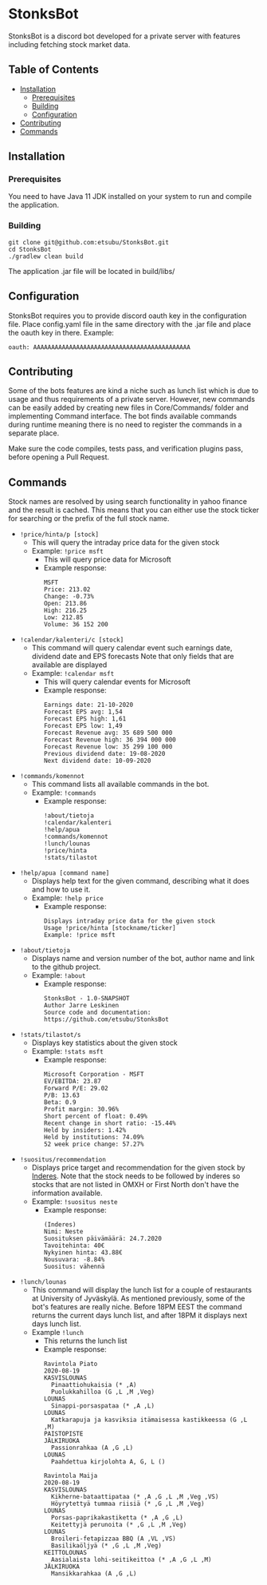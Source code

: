 # StonksBot

StonksBot is a discord bot developed for a private server with features including fetching stock market data.

## Table of Contents

  * [Installation](#Installation)
    * [Prerequisites](#Prerequisites)
    * [Building](#Building)
    * [Configuration](#Configuration)
  * [Contributing](#Contributing)
  * [Commands](#Commands)

## Installation

### Prerequisites
You need to have Java 11 JDK installed on your system to run and compile the application.

### Building

```
git clone git@github.com:etsubu/StonksBot.git
cd StonksBot
./gradlew clean build
```

The application .jar file will be located in build/libs/

## Configuration

StonksBot requires you to provide discord oauth key in the configuration file. 
Place config.yaml file in the same directory with the .jar file and place the oauth key in there. 
Example: 

```
oauth: AAAAAAAAAAAAAAAAAAAAAAAAAAAAAAAAAAAAAAAAAAAA
```

## Contributing

Some of the bots features are kind a niche such as lunch list which is due to usage and thus requirements of a 
private server. However, new commands can be easily added by creating new files in Core/Commands/ folder and 
implementing Command interface. The bot finds available commands during runtime meaning there is no need to register 
the commands in a separate place. 

Make sure the code compiles, tests pass, and verification plugins pass, before opening a Pull Request.

## Commands

Stock names are resolved by using search functionality in yahoo finance and the result is cached. This 
means that you can either use the stock ticker for searching or the prefix of the full stock name.
* `!price/hinta/p [stock]`
    * This will query the intraday price data for the given stock
    * Example: `!price msft`
        * This will query price data for Microsoft
        * Example response: 
            ```
          MSFT
          Price: 213.02
          Change: -0.73%
          Open: 213.86
          High: 216.25
          Low: 212.85
          Volume: 36 152 200
          ```
* `!calendar/kalenteri/c [stock]`
    * This command will query calendar event such earnings date, dividend date and EPS forecasts
    Note that only fields that are available are displayed
    * Example: `!calendar msft`
        * This will query calendar events for Microsoft
        * Example response:
            ```
          Earnings date: 21-10-2020
          Forecast EPS avg: 1,54
          Forecast EPS high: 1,61
          Forecast EPS low: 1,49
          Forecast Revenue avg: 35 689 500 000
          Forecast Revenue high: 36 394 000 000
          Forecast Revenue low: 35 299 100 000
          Previous dividend date: 19-08-2020
          Next dividend date: 10-09-2020
          ```
* `!commands/komennot`
   * This command lists all available commands in the bot. 
   * Example: `!commands`
        * Example response:
            ```
          !about/tietoja
          !calendar/kalenteri
          !help/apua
          !commands/komennot
          !lunch/lounas
          !price/hinta
          !stats/tilastot
          ```
* `!help/apua [command name]`
   * Displays help text for the given command, describing what it does and how to use it.
   * Example: `!help price`
        * Example response:
            ```
          Displays intraday price data for the given stock
          Usage !price/hinta [stockname/ticker]
          Example: !price msft
          ```
* `!about/tietoja`
   * Displays name and version number of the bot, author name and link to the github project.
   * Example: `!about`
        * Example response:
            ```
          StonksBot - 1.0-SNAPSHOT
          Author Jarre Leskinen
          Source code and documentation: https://github.com/etsubu/StonksBot
          ```
* `!stats/tilastot/s`
   * Displays key statistics about the given stock
   * Example: `!stats msft`
        * Example response:
            ```
          Microsoft Corporation - MSFT
          EV/EBITDA: 23.87
          Forward P/E: 29.02
          P/B: 13.63
          Beta: 0.9
          Profit margin: 30.96%
          Short percent of float: 0.49%
          Recent change in short ratio: -15.44%
          Held by insiders: 1.42%
          Held by institutions: 74.09%
          52 week price change: 57.27%
          ```
* `!suositus/recommendation`
   * Displays price target and recommendation for the given stock by [Inderes](https://www.inderes.fi/). 
   Note that the stock needs to be followed by inderes so stocks that are not listed in OMXH or First North 
   don't have the information available.
   * Example: `!suositus neste`
        * Example response:
            ```
          (Inderes)
          Nimi: Neste
          Suosituksen päivämäärä: 24.7.2020
          Tavoitehinta: 40€
          Nykyinen hinta: 43.88€
          Nousuvara: -8.84%
          Suositus: vähennä
          ```
* `!lunch/lounas`
    * This command will display the lunch list for a couple of restaurants at University of Jyväskylä. 
    As mentioned previously, some of the bot's features are really niche. Before 18PM EEST the command 
    returns the current days lunch list, and after 18PM it displays next days lunch list.
    * Example `!lunch`
        * This returns the lunch list
        * Example response: 
            ```
          Ravintola Piato
          2020-08-19
          KASVISLOUNAS
              Pinaattiohukaisia (* ,A)
              Puolukkahilloa (G ,L ,M ,Veg)
          LOUNAS
              Sinappi-porsaspataa (* ,A ,L)
          LOUNAS
              Katkarapuja ja kasviksia itämaisessa kastikkeessa (G ,L ,M)
          PAISTOPISTE
          JÄLKIRUOKA
              Passionrahkaa (A ,G ,L)
          LOUNAS
              Paahdettua kirjolohta A, G, L ()
          
          Ravintola Maija
          2020-08-19
          KASVISLOUNAS
              Kikherne-bataattipataa (* ,A ,G ,L ,M ,Veg ,VS)
              Höyrytettyä tummaa riisiä (* ,G ,L ,M ,Veg)
          LOUNAS
              Porsas-paprikakastiketta (* ,A ,G ,L)
              Keitettyjä perunoita (* ,G ,L ,M ,Veg)
          LOUNAS
              Broileri-fetapizzaa BBQ (A ,VL ,VS)
              Basilikaöljyä (* ,G ,L ,M ,Veg)
          KEITTOLOUNAS
              Aasialaista lohi-seitikeittoa (* ,A ,G ,L ,M)
          JÄLKIRUOKA
              Mansikkarahkaa (A ,G ,L)
          ```
        
